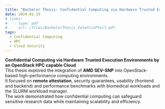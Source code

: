 ```yaml
---
title: "Bachelor Thesis: Confidential Computing via Hardware Trusted Execution Environments by an OpenStack HPC capable Cloud"
date: 2024-01-15
# links:
#   - type: pdf
#     url: /files/BachelorThesis_ValentinPfeil.pdf
tags:
  - Confidential Computing
  - HPC
  - Cloud Security
---
```


**Confidential Computing via Hardware Trusted Execution Environments by an OpenStack HPC capable Cloud**  
This thesis explored the integration of **AMD SEV-SNP** into OpenStack-based high-performance computing environments.  
It focused on **remote attestation**, security guarantees, usability (frontend and backend) and performance benchmarks with biomedical workloads and the SLURM workload manager.  
The work demonstrated how confidential computing can safeguard sensitive research data while maintaining scalability and efficiency.